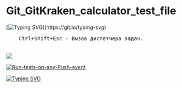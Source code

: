 # Git_GitKraken_calculator_test_file

[![Typing SVG](https://readme-typing-svg.herokuapp.com?color=%2336BCF7&lines=Status+of+Last+Deployment:)](https://git.io/typing-svg)

<pre>
    <kbd>Ctrl</kbd>+<kbd>Shift</kbd>+<kbd>Esc</kbd> - Вызов диспетчера задач.
</pre> 

<br>
<img src="https://github.com/21092004Goda/Git_GitKraken_calculator_test_file/actions/workflows/tree.yml/badge.svg?event=push"><br>

[![Run-tests-on-any-Push-event](https://github.com/21092004Goda/Git_GitKraken_calculator_test_file/actions/workflows/tree.yml/badge.svg?event=push)](https://github.com/21092004Goda/Git_GitKraken_calculator_test_file/actions/workflows/tree.yml)


[![Typing SVG](https://readme-typing-svg.herokuapp.com?color=%2332BCF7&lines=001010010100011101110010001000110001000010010010001000010101100010110110110101000011101111110011101110101111010111111011101011101100110101100101010101001010111010111010101011010101010100101010101010101111010101000111010110101010101100110101010101001011010110101000011101101111110001000010000010111010100)](https://git.io/typing-svg)
